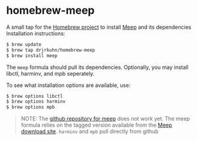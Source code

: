 homebrew-meep
==============

A small tap for the [Homebrew project](http://mxcl.github.com/homebrew/) to install [Meep](http://ab-initio.mit.edu/wiki/index.php/Meep) and its dependencies Installation instructions:

```bash
$ brew update
$ brew tap drjrkuhn/homebrew-meep
$ brew install meep
```

The `meep` formula should pull its dependencies. Optionally, you may install libctl, harminv, and mpb seperately.

To see what installation options are available, use:

```bash
$ brew options libctl
$ brew options harminv
$ brew options mpb
```

> NOTE: The [github repository for meep](https://github.com/stevengj/meep) does not work yet. The meep formula relies on the tagged version available from the [Meep download site](http://ab-initio.mit.edu/wiki/index.php/Meep_download). `harminv` and `mpb` pull directly from github
